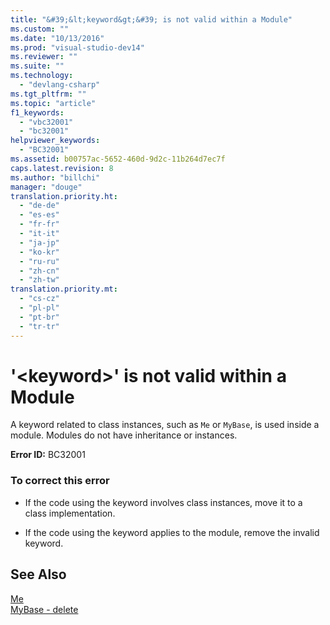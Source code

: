 ```yaml
---
title: "&#39;&lt;keyword&gt;&#39; is not valid within a Module"
ms.custom: ""
ms.date: "10/13/2016"
ms.prod: "visual-studio-dev14"
ms.reviewer: ""
ms.suite: ""
ms.technology: 
  - "devlang-csharp"
ms.tgt_pltfrm: ""
ms.topic: "article"
f1_keywords: 
  - "vbc32001"
  - "bc32001"
helpviewer_keywords: 
  - "BC32001"
ms.assetid: b00757ac-5652-460d-9d2c-11b264d7ec7f
caps.latest.revision: 8
ms.author: "billchi"
manager: "douge"
translation.priority.ht: 
  - "de-de"
  - "es-es"
  - "fr-fr"
  - "it-it"
  - "ja-jp"
  - "ko-kr"
  - "ru-ru"
  - "zh-cn"
  - "zh-tw"
translation.priority.mt: 
  - "cs-cz"
  - "pl-pl"
  - "pt-br"
  - "tr-tr"
---
```

# &#39;&lt;keyword&gt;&#39; is not valid within a Module
A keyword related to class instances, such as `Me` or `MyBase`, is used inside a module. Modules do not have inheritance or instances.  
  
 **Error ID:** BC32001  
  
### To correct this error  
  
-   If the code using the keyword involves class instances, move it to a class implementation.  
  
-   If the code using the keyword applies to the module, remove the invalid keyword.  
  
## See Also  
 [Me](http://msdn.microsoft.com/en-us/a65973c7-cf06-4547-9b25-9fba885525c2)   
 [MyBase - delete](http://msdn.microsoft.com/en-us/52491d06-6451-4f6f-9aa6-8fab59bbc2b9)